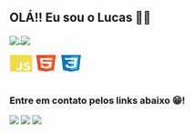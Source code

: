  
## OLÁ!! Eu sou o Lucas 👨‍💻
 
 <div>
  
  <a href="https://github.com/lucascarrari">
   
   <img height=160 align="center" src="https://github-readme-stats.vercel.app/api?username=lucascarrari&show_icons=true&theme=tokyonight" /> 
   <img height=160 align="center" src="https://github-readme-stats.vercel.app/api/top-langs?username=lucascarrari&layout=compact&langs_count=8&card_width=320&theme=tokyonight" />
  </a>
    
<div style="display: inline_block"><br>
  <img align="center" alt="Js" height="30" width="40" src="https://raw.githubusercontent.com/devicons/devicon/master/icons/javascript/javascript-plain.svg">
  <img align="center" alt="HTML" height="30" width="40" src="https://raw.githubusercontent.com/devicons/devicon/master/icons/html5/html5-original.svg">
  <img align="center" alt="CSS" height="30" width="40" src="https://raw.githubusercontent.com/devicons/devicon/master/icons/css3/css3-original.svg">
</div>
 
<br>
 
### Entre em contato pelos links abaixo 😁!
 
<div> 
 <a href="https://instagram.com/lucascarrari" target="_blank"><img src="https://img.shields.io/badge/-Instagram-%23E4405F?style=for-the-badge&logo=instagram&logoColor=white" target="_blank"></a>
  <a href = "lucascarrari@gmail.com"><img src="https://img.shields.io/badge/-Gmail-%23333?style=for-the-badge&logo=gmail&logoColor=white" target="_blank"></a>
  <a href="https://www.linkedin.com/in/lucas-carrari" target="_blank"><img src="https://img.shields.io/badge/-LinkedIn-%230077B5?style=for-the-badge&logo=linkedin&logoColor=white" target="_blank"></a>
</div>
